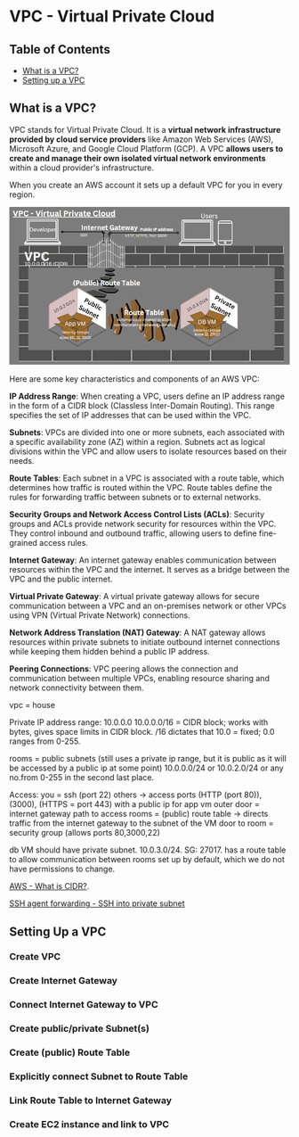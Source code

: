 # VPC - Virtual Private Cloud

## Table of Contents
- [What is a VPC?]()
- [Setting up a VPC]()

## What is a VPC?

VPC stands for Virtual Private Cloud. It is a **virtual network infrastructure provided by cloud service providers** like Amazon Web Services (AWS), Microsoft Azure, and Google Cloud Platform (GCP). A VPC **allows users to create and manage their own isolated virtual network environments** within a cloud provider's infrastructure.

When you create an AWS account it sets up a default VPC for you in every region.

![Alt text](/images/vpc_overview.png)

Here are some key characteristics and components of an AWS VPC:

**IP Address Range**: When creating a VPC, users define an IP address range in the form of a CIDR block (Classless Inter-Domain Routing). This range specifies the set of IP addresses that can be used within the VPC.

**Subnets**: VPCs are divided into one or more subnets, each associated with a specific availability zone (AZ) within a region. Subnets act as logical divisions within the VPC and allow users to isolate resources based on their needs.

**Route Tables**: Each subnet in a VPC is associated with a route table, which determines how traffic is routed within the VPC. Route tables define the rules for forwarding traffic between subnets or to external networks.

**Security Groups and Network Access Control Lists (ACLs)**: Security groups and ACLs provide network security for resources within the VPC. They control inbound and outbound traffic, allowing users to define fine-grained access rules.

**Internet Gateway**: An internet gateway enables communication between resources within the VPC and the internet. It serves as a bridge between the VPC and the public internet.

**Virtual Private Gateway**: A virtual private gateway allows for secure communication between a VPC and an on-premises network or other VPCs using VPN (Virtual Private Network) connections.

**Network Address Translation (NAT) Gateway**: A NAT gateway allows resources within private subnets to initiate outbound internet connections while keeping them hidden behind a public IP address.

**Peering Connections**: VPC peering allows the connection and communication between multiple VPCs, enabling resource sharing and network connectivity between them.

vpc = house

Private IP address range: 10.0.0.0
10.0.0.0/16 = CIDR block; works with bytes, gives space limits in CIDR block. /16 dictates that 10.0 = fixed; 0.0 ranges from 0-255.

rooms = public subnets (still uses a private ip range, but it is public as it will be accessed by a public ip at some point) 10.0.0.0/24 or 10.0.2.0/24 or any no.from 0-255 in the second last place.

Access:
you = ssh (port 22)
others -> access ports (HTTP (port 80)), (3000), (HTTPS = port 443)
with a public ip for app vm
outer door = internet gateway
path to access rooms = (public) route table -> directs traffic from the internet gateway to the subnet of the VM
door to room = security group (allows ports 80,3000,22)


db VM should have private subnet. 10.0.3.0/24. SG: 27017. has a route table to allow communication between rooms set up by default, which we do not have permissions to change. 

[AWS - What is CIDR?](https://aws.amazon.com/what-is/cidr/#:~:text=A%20CIDR%20block%20is%20a,regional%20internet%20registries%20(RIR)).

[SSH agent forwarding - SSH into private subnet](https://digitalcloud.training/ssh-into-ec2-in-private-subnet/#:~:text=You%20can%20SSH%20into%20EC2,located%20in%20a%20public%20subnet.)

## Setting Up a VPC

### Create VPC

### Create Internet Gateway

### Connect Internet Gateway to VPC

### Create public/private Subnet(s)

### Create (public) Route Table

### Explicitly connect Subnet to Route Table

### Link Route Table to Internet Gateway

### Create EC2 instance and link to VPC
